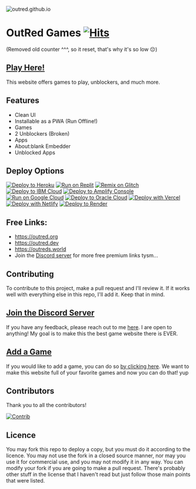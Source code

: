![outred.github.io](https://socialify.git.ci/OutRed/outredgames/image?description=1&font=Inter&forks=1&issues=1&language=1&name=1&owner=1&pattern=Circuit%20Board&pulls=1&stargazers=1&theme=Dark)

# OutRed Games [![Hits](https://hits.seeyoufarm.com/api/count/incr/badge.svg?url=https%3A%2F%2Fgithub.com%2FOutRed%2Foutredgames&count_bg=%2379C83D&title_bg=%23555555&icon=&icon_color=%23E7E7E7&title=Repo+Visits&edge_flat=false)](https://hits.seeyoufarm.com)
(Removed old counter ^^^, so it reset, that's why it's so low 😔)
## [Play Here!](https://outred.org)
This website offers games to play, unblockers, and much more.
## Features
- Clean UI
- Installable as a PWA (Run Offline!)
- Games
- 2 Unblockers (Broken)
- Apps
- About:blank Embedder
- Unblocked Apps
## Deploy Options
[![Deploy to Heroku](https://binbashbanana.github.io/deploy-buttons/buttons/remade/heroku.svg)](https://heroku.com/deploy/?template=https://github.com/OutRed/outredgames)
[![Run on Replit](https://binbashbanana.github.io/deploy-buttons/buttons/remade/replit.svg)](https://github.com/OutRed/outredgames)
[![Remix on Glitch](https://binbashbanana.github.io/deploy-buttons/buttons/remade/glitch.svg)](https://glitch.com/edit/#!/import/github/OutRed/outredgames)
[![Deploy to IBM Cloud](https://binbashbanana.github.io/deploy-buttons/buttons/remade/ibmcloud.svg)](https://cloud.ibm.com/devops/setup/deploy?repository=https://github.com/OutRed/outredgames)
[![Deploy to Amplify Console](https://binbashbanana.github.io/deploy-buttons/buttons/remade/amplifyconsole.svg)](https://console.aws.amazon.com/amplify/home#/deploy?repo=https://github.com/OutRed/outredgames)
[![Run on Google Cloud](https://binbashbanana.github.io/deploy-buttons/buttons/remade/googlecloud.svg)](https://deploy.cloud.run/?git_repo=https://github.com/BinBashBanana/OutRed/outredgames)
[![Deploy to Oracle Cloud](https://binbashbanana.github.io/deploy-buttons/buttons/remade/oraclecloud.svg)](https://cloud.oracle.com/resourcemanager/stacks/create?zipUrl=https://github.com/OutRed/outredgames/archive/refs/heads/main.zip)
[![Deploy with Vercel](https://binbashbanana.github.io/deploy-buttons/buttons/remade/vercel.svg)](https://vercel.com/new/clone?repository-url=https%3A%2F%2Fgithub.com%2FOutRed%2Foutredgames) 
[![Deploy with Netlify](https://binbashbanana.github.io/deploy-buttons/buttons/remade/netlify.svg)](https://app.netlify.com/start/deploy?repository=https://github.com/OutRed/outredgames)
[![Deploy to Render](https://binbashbanana.github.io/deploy-buttons/buttons/remade/render.svg)](https://render.com/deploy?repo=https://github.com/OutRed/outredgames)

## Free Links:
- https://outred.org
- https://outred.dev
- https://outreds.world
- Join the [Discord server](https://discord.gg/89NGVfR7ja) for more free premium links tysm...

## Contributing
To contribute to this project, make a pull request and I'll review it. If it works well with everything else in this repo, I'll add it. Keep that in mind.
## [Join the Discord Server](https://discord.gg/s8Z4tsExcd)

If you have any feedback, please reach out to me [here](https://github.com/OutRed/outredgames/discussions/17). I are open to anything! My goal is to make this the best game website there is EVER.


## [Add a Game](https://github.com/OutRed/outredgames/discussions/15)
If you would like to add a game, you can do so [by clicking here](https://github.com/OutRed/outred.github.io/discussions/15). We want to make this website full of your favorite games and now you can do that! yup
## Contributors

Thank you to all the contributors!

[![Contrib](https://contrib.rocks/image?repo=OutRed/outredgames#)](https://github.com/OutRed/outredgames/graphs/contributors)
## Licence
You may fork this repo to deploy a copy, but you must do it according to the licence. You may not use the fork in a closed source manner, nor may you use it for commercial use, and you may not modify it in any way. You can modify your fork if you are going to make a pull request. There's probably other stuff in the license that I haven't read but just follow those main points that were listed.
